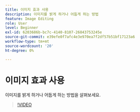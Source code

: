```yaml
---
title: 이미지 효과 사용
description: 이미지를 밝게 하거나 어둡게 하는 방법
feature: Image Editing
role: User
level: Beginner
exl-id: 6203686b-bc7c-4140-8107-26843753245e
source-git-commit: e39efe0f7afc4e3e970ea7f2df57b51bf17123a6
workflow-type: tm+mt
source-wordcount: '20'
ht-degree: 0%

---
```


# 이미지 효과 사용

이미지를 밝게 하거나 어둡게 하는 방법을 살펴보세요.

>[!VIDEO](https://video.tv.adobe.com/v/3420223?quality=12&learn=on&hidetitle=true)

